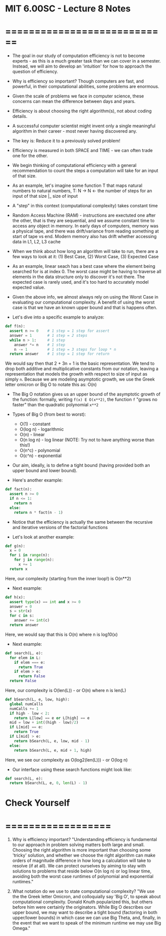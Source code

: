 # MIT 6.00SC - Lecture 8 Notes
# ============================

* The goal in our study of computation efficiency is not to become experts -
  as this is a much greater task than we can cover in a semester. Instead,
  we will aim to develop an 'intuition' for how to approach the question
  of efficiency.

* Why is efficiency so important? Though computers are fast, and powerful, in
  their computational abilities, some problems are enormous.

* Given the scale of problems we face in computer science, these concerns
  can mean the difference between days and years.

* Efficiency is about choosing the right algorithm(s), not about coding details.

* A successful computer scientist might invent only a single meaningful
  algorithm in their career - most never having discovered any.

* The key is: Reduce it to a previously solved problem!

* Efficiency is measured in both SPACE and TIME - we can often trade
  one for the other.

* We begin thinking of computational efficiency with a general recommendation
  to count the steps a computation will take for an input of that size.

* As an example, let's imagine some function T that maps natural numbers to
  natural numbers, T: N -> N <- the number of steps for an input of that size
                      |_ size of input

* A "step" in this context (computational complexity) takes constant time

* Random Access Machine (RAM) - instructions are exectuted one after the other,
  that is they are sequential, and we assume constant time to access any object
  in memory. In early days of computers, memory was a physical tape, and there
  was drift/variance from reading something at start of tape vs end. Modern
  memory also has drift whether accessing data in L1, L2, L3 cache

* When we think about how long an algorithm will take to run, there are
  a few ways to look at it: (1) Best Case, (2) Worst Case, (3) Expected Case

* As an example, linear seach has a best case where the element being
  searched for is at index 0. The worst case might be having to traverse all
  elements in the data structure only to discover it's not there. The expected case
  is rarely used, and it's too hard to accurately model expected value.

* Given the above info, we almost always rely on using the Worst Case in evaluating
  our computational complexity. A benefit of using the worst case is that we have
  an known upper bound and that is happens often.

* Let's dive into a specific example to analyze:

```python
def f(n):
  assert n >= 0    # 1 step = 1 step for assert
  answer = 1       # 1 step = 2 steps
  while n > 1:     # 1 step
    answer *= n    # 1 step
    n -= 1         # 1 step = 3 steps for loop * n
  return answer    # 1 step = 1 step for return
```
  We would say then that 2 + 3n + 1 is the basic representation. We tend to
  drop both additive and multiplicative constants from our notation, leaving a
  representation that models the growth with respect to size of input as
  simply `n`. Because we are modeling asymptotic growth, we use the Greek
  letter omicron or Big O to notate this as: O(n)

* The Big O notation gives us an upper bound of the asymptotic growth of
  the function: formally, writing `f(x) E O(x**2)`, the function `f` "grows
  no faster" than the quadratic polynomial `x**2`

* Types of Big O (from best to worst):
  - O(1) - constant
  - O(log n) - logarithmic
  - O(n) - linear
  - O(n log n) - log linear (NOTE: Try not to have anything worse than this!)
  - O(n^c) - polynomial
  - O(c^n) - exponential

* Our aim, ideally, is to define a tight bound (having provided both
  an upper bound and lower bound).

* Here's another example:

```python
def fact(n):
  assert n >= 0
  if n <= 1:
    return n
  else:
    return n * fact(n - 1)
```

* Notice that the efficiency is actually the same between the recursive
  and iterative versions of the factorial functions

* Let's look at another example:

```python
def g(n):
  x = 0
  for i in range(n):
    for j in range(n):
      x += 1
  return x
```
  Here, our complexity (starting from the inner loop!) is O(n**2)

* Next example:

```python
def h(x):
  assert type(x) == int and x >= 0
  answer = 0
  s = str(x)
  for c in s:
    answer += int(c)
  return answer
```
  Here, we would say that this is O(n) where n is log10(x)

* Next example:

```python
def search(L, e):
  for elem in L:
    if elem === e:
      return True
    if elem > e:
      return False
  return False
```
  Here, our complexity is O(len(L)) - or O(n) where n is len(L)

```python
def bSearch(L, e, low, high):
  global numCalls
  numCalls += 1
  if high - low < 2:
    return L[low] == e or L[high] == e
  mid = low + int((high - low)/2)
  if L[mid] == e:
    return True
  if L[mid] > e:
    return bSearch(L, e, low, mid - 1)
  else:
    return bSearch(L, e, mid + 1, high)
```
  Here, we see our complexity as O(log2(len(L))) - or O(log n)

* Our interface using these search functions might look like:
```python
def search(L, e):
  return bSearch(L, e, 0, len(L) - 1)
```


# Check Yourself
# ==================

1) Why is efficiency important?
"Understanding efficiency is fundamental to our approach in problem solving matters
both large and small. Choosing the right algorithm is more important than choosing some
'tricky' solution, and whether we choose the right algorithm can make orders of magnitude
difference in how long a calculation will take to resolve (if at all). We can protect ourselves
by aiming to stay with solutions to problems that reside below O(n log n) or log linear time,
avoiding both the worst case runtimes of polynomial and exponential runtimes."

2) What notation do we use to state computational complexity?
"We use the the Greek letter Omicron, and colloquially say 'Big O', to speak about computational
complexity. Donald Knuth popularized this, but others before him were certainly the originators.
While Big O describes our upper bound, we may want to describe a tight bound (factoring
in both upper/lower bounds) in which case we can use Big Theta, and, finally, in the event that we
want to speak of the minimum runtime we may use Big Omega."
